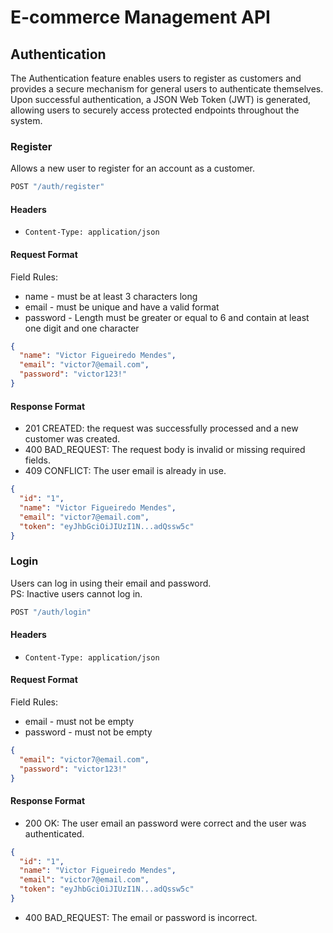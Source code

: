 # E-commerce Management API

## Authentication

The Authentication feature enables users to register as customers and provides a secure mechanism for general users to authenticate themselves.
Upon successful authentication, a JSON Web Token (JWT) is generated, allowing users to securely access protected endpoints throughout the system.

### Register

Allows a new user to register for an account as a customer.

```js
POST "/auth/register"
```

#### Headers

- `Content-Type: application/json`

#### Request Format

Field Rules:

- name - must be at least 3 characters long
- email - must be unique and have a valid format
- password - Length must be greater or equal to 6 and contain at least one digit and one character

```json
{
  "name": "Victor Figueiredo Mendes",
  "email": "victor7@email.com",
  "password": "victor123!"
}
```

#### Response Format

- 201 CREATED: the request was successfully processed and a new customer was created.
- 400 BAD_REQUEST: The request body is invalid or missing required fields.
- 409 CONFLICT: The user email is already in use.

```json
{
  "id": "1",
  "name": "Victor Figueiredo Mendes",
  "email": "victor7@email.com",
  "token": "eyJhbGciOiJIUzI1N...adQssw5c"
}
```

### Login

Users can log in using their email and password.<br/>
PS: Inactive users cannot log in.

```js
POST "/auth/login"
```

#### Headers

- `Content-Type: application/json`

#### Request Format

Field Rules:

- email - must not be empty
- password - must not be empty

```json
{
  "email": "victor7@email.com",
  "password": "victor123!"
}
```

#### Response Format

- 200 OK: The user email an password were correct and the user was authenticated.

```json
{
  "id": "1",
  "name": "Victor Figueiredo Mendes",
  "email": "victor7@email.com",
  "token": "eyJhbGciOiJIUzI1N...adQssw5c"
}
```

- 400 BAD_REQUEST: The email or password is incorrect.

